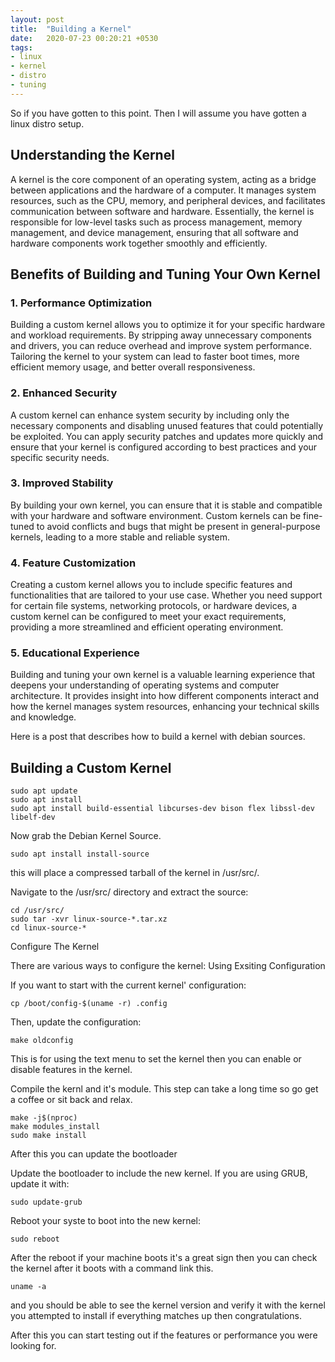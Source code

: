 ```yaml
---
layout: post
title:  "Building a Kernel"
date:   2020-07-23 00:20:21 +0530
tags:
- linux 
- kernel
- distro
- tuning
---
```


So if you have gotten to this point. Then I will assume you have gotten a linux distro setup. 

## Understanding the Kernel

A kernel is the core component of an operating system, acting as a bridge between applications and the hardware of a computer. It manages system resources, such as the CPU, memory, and peripheral devices, and facilitates communication between software and hardware. Essentially, the kernel is responsible for low-level tasks such as process management, memory management, and device management, ensuring that all software and hardware components work together smoothly and efficiently.

## Benefits of Building and Tuning Your Own Kernel

### 1. Performance Optimization

Building a custom kernel allows you to optimize it for your specific hardware and workload requirements. By stripping away unnecessary components and drivers, you can reduce overhead and improve system performance. Tailoring the kernel to your system can lead to faster boot times, more efficient memory usage, and better overall responsiveness.

### 2. Enhanced Security

A custom kernel can enhance system security by including only the necessary components and disabling unused features that could potentially be exploited. You can apply security patches and updates more quickly and ensure that your kernel is configured according to best practices and your specific security needs.

### 3. Improved Stability

By building your own kernel, you can ensure that it is stable and compatible with your hardware and software environment. Custom kernels can be fine-tuned to avoid conflicts and bugs that might be present in general-purpose kernels, leading to a more stable and reliable system.

### 4. Feature Customization

Creating a custom kernel allows you to include specific features and functionalities that are tailored to your use case. Whether you need support for certain file systems, networking protocols, or hardware devices, a custom kernel can be configured to meet your exact requirements, providing a more streamlined and efficient operating environment.

### 5. Educational Experience

Building and tuning your own kernel is a valuable learning experience that deepens your understanding of operating systems and computer architecture. It provides insight into how different components interact and how the kernel manages system resources, enhancing your technical skills and knowledge.

Here is a post that describes how to build a kernel with debian sources.


## Building a Custom Kernel

```
sudo apt update
sudo apt install
sudo apt install build-essential libcurses-dev bison flex libssl-dev libelf-dev
```

 Now grab the Debian Kernel Source.

```
sudo apt install install-source
```

this will place a compressed tarball of the kernel in /usr/src/.

Navigate to the /usr/src/ directory and extract the source:

```
cd /usr/src/
sudo tar -xvr linux-source-*.tar.xz
cd linux-source-*
```

Configure The Kernel

There are various ways to configure the kernel:
Using Exsiting Configuration

If you want to start with the current kernel' configuration:

```
cp /boot/config-$(uname -r) .config
```

Then, update the configuration:

```
make oldconfig
```

This is for using the text menu to set the kernel then you can enable or disable features in the kernel.

Compile the kernl and it's module. This step can take a long time so go get a coffee or sit back and relax. 

```
make -j$(nproc)
make modules_install
sudo make install 
```

After this you can update the bootloader

Update the bootloader to include the new kernel. If you are using GRUB, update it with:

```
sudo update-grub
```

Reboot your syste to boot into the new kernel:

```
sudo reboot
```


After the reboot if your machine boots it's a great sign then you can check the kernel after it boots with a command link this.

```
uname -a 
```

and you should be able to see the kernel version and verify it with the kernel you attempted to install if everything matches up then congratulations.

After this you can start testing out if the features or performance you were looking for.


